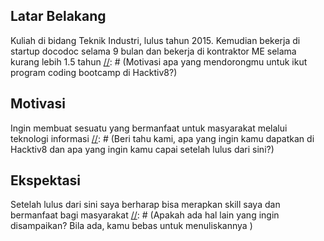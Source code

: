 [//]: # (Ceritakan sedikit tentang latar belakangmu seperti pendidikan terakhir atau pekerjaan sebelumnya)
## Latar Belakang
Kuliah di bidang Teknik Industri, lulus tahun 2015. Kemudian bekerja di startup docodoc selama 9 bulan dan bekerja di kontraktor ME selama kurang lebih 1.5 tahun
[//]: # (Motivasi apa yang mendorongmu untuk ikut program coding bootcamp di Hacktiv8?)
## Motivasi
Ingin membuat sesuatu yang bermanfaat untuk masyarakat melalui teknologi informasi
[//]: # (Beri tahu kami, apa yang ingin kamu dapatkan di Hacktiv8 dan apa yang ingin kamu capai setelah lulus dari sini?)
## Ekspektasi
Setelah lulus dari sini saya berharap bisa merapkan skill saya dan bermanfaat bagi masyarakat 
[//]: # (Apakah ada hal lain yang ingin disampaikan? Bila ada, kamu bebas untuk menuliskannya
)
